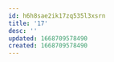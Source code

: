 ```yaml
---
id: h6h8sae2ik17zq535l3xsrn
title: '17'
desc: ''
updated: 1668709578490
created: 1668709578490
---
```

